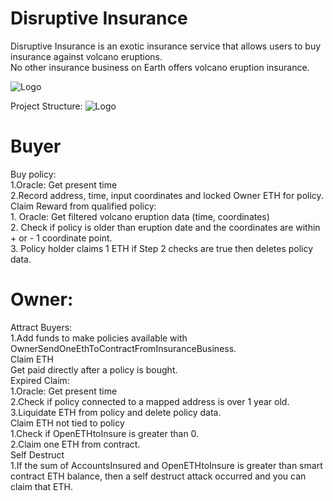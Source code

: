 # Disruptive Insurance

Disruptive Insurance is an exotic insurance service that allows users to buy insurance against volcano eruptions.\
No other insurance business on Earth offers volcano eruption insurance.

<img src="https://github.com/MarcusWentz/InsureDisruption/blob/main/Images/LOGO_8_TRANSPARENT.png" alt="Logo"/>

Project Structure:
<img src="https://github.com/MarcusWentz/InsureDisruption/blob/main/Images/structure.png" alt="Logo"/>

# Buyer
  Buy policy:\
    1.Oracle: Get present time\
    2.Record address, time, input coordinates and locked Owner ETH for policy.\
  Claim Reward from qualified policy:\
    1. Oracle: Get filtered volcano eruption data (time, coordinates)\
    2. Check if policy is older than eruption date and the coordinates are within + or - 1 coordinate point.\
    3. Policy holder claims 1 ETH if Step 2 checks are true then deletes policy data.
  
# Owner:
 Attract Buyers:\
  1.Add funds to make policies available with OwnerSendOneEthToContractFromInsuranceBusiness.\
 Claim ETH\
  Get paid directly after a policy is bought.\
   Expired Claim:\
    1.Oracle: Get present time\
    2.Check if policy connected to a mapped address is over 1 year old.\
    3.Liquidate ETH from policy and delete policy data.\
   Claim ETH not tied to policy\
    1.Check if OpenETHtoInsure is greater than 0.\
    2.Claim one ETH from contract.\
   Self Destruct \
    1.If the sum of AccountsInsured and OpenETHtoInsure is greater than smart contract ETH balance, then a self destruct attack occurred and you can claim that ETH.
